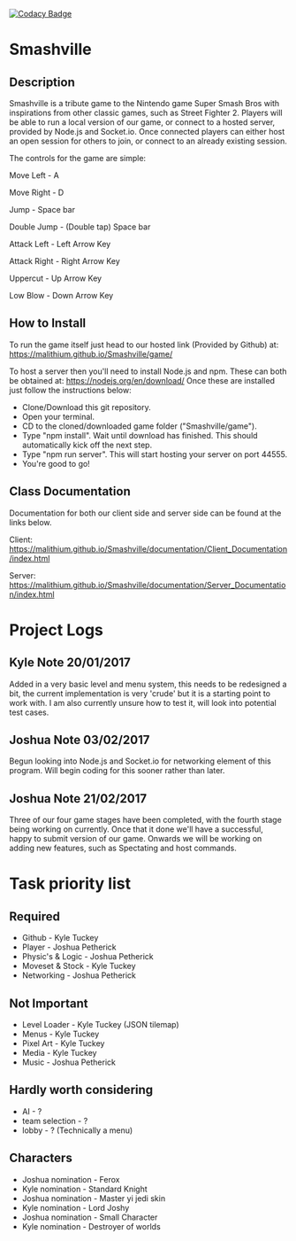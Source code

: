 [![Codacy Badge](https://api.codacy.com/project/badge/Grade/d2e482cf66b74dc9b70244ccba7638b5)](https://www.codacy.com/app/JoshuaPetherick/Smashville?utm_source=github.com&amp;utm_medium=referral&amp;utm_content=Malithium/Smashville&amp;utm_campaign=Badge_Grade)

# Smashville
## Description
Smashville is a tribute game to the Nintendo game Super Smash Bros with inspirations from other classic games, such as Street Fighter 2. Players
will be able to run a local version of our game, or connect to a hosted server, provided by Node.js and Socket.io. Once connected players can
either host an open session for others to join, or connect to an already existing session.

The controls for the game are simple:

Move Left       -   A

Move Right      -   D

Jump            -   Space bar

Double Jump     -   (Double tap) Space bar

Attack Left     -   Left Arrow Key

Attack Right    -   Right Arrow Key

Uppercut        -   Up Arrow Key

Low Blow        -   Down Arrow Key

## How to Install
To run the game itself just head to our hosted link (Provided by Github) at: https://malithium.github.io/Smashville/game/

To host a server then you'll need to install Node.js and npm. These can both be obtained at: https://nodejs.org/en/download/
Once these are installed just follow the instructions below:
-   Clone/Download this git repository.
-   Open your terminal.
-   CD to the cloned/downloaded game folder ("Smashville/game").
-   Type "npm install". Wait until download has finished. This should automatically kick off the next step.
-   Type "npm run server". This will start hosting your server on port 44555.
-   You're good to go!

## Class Documentation
Documentation for both our client side and server side can be found at the links below.

Client: https://malithium.github.io/Smashville/documentation/Client_Documentation/index.html

Server: https://malithium.github.io/Smashville/documentation/Server_Documentation/index.html

# Project Logs
## Kyle Note 20/01/2017
Added in a very basic level and menu system, this needs to be redesigned a bit, the current implementation is very 'crude' but it is a starting 
point to work with. I am also currently unsure how to test it, will look into potential test cases. 

## Joshua Note 03/02/2017
Begun looking into Node.js and Socket.io for networking element of this program. Will begin coding for this sooner rather than later.

## Joshua Note 21/02/2017
Three of our four game stages have been completed, with the fourth stage being working on currently. Once that it done we'll have a successful,
happy to submit version of our game. Onwards we will be working on adding new features, such as Spectating and host commands.


# Task priority list
## Required
-	Github - Kyle Tuckey
-	Player - Joshua Petherick
-	Physic's & Logic - Joshua Petherick
-	Moveset & Stock - Kyle Tuckey
-	Networking - Joshua Petherick

## Not Important
-	Level Loader - Kyle Tuckey (JSON tilemap)
-	Menus - Kyle Tuckey
-	Pixel Art - Kyle Tuckey
-	Media - Kyle Tuckey
-	Music - Joshua Petherick

## Hardly worth considering
-	AI - ?
-	team selection - ?
-	lobby - ? (Technically a menu)

## Characters
-	Joshua nomination - Ferox
-	Kyle nomination - Standard Knight
-	Joshua nomination - Master yi jedi skin
-	Kyle nomination - Lord Joshy
-	Joshua nomination - Small Character
-	Kyle nomination - Destroyer of worlds